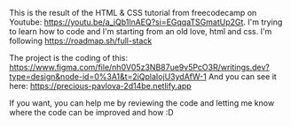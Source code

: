 This is the result of the HTML & CSS tutorial from freecodecamp on Youtube: https://youtu.be/a_iQb1lnAEQ?si=EGqqaTSGmatUp2Gt.
I'm trying to learn how to code and I'm starting from an old love, html and css. I'm following https://roadmap.sh/full-stack

The project is the coding of this: https://www.figma.com/file/nh0V05z3NB87ue9v5PcO3R/writings.dev?type=design&node-id=0%3A1&t=2iQplaIojU3ydAfW-1
And you can see it here: https://precious-pavlova-2d14be.netlify.app

If you want, you can help me by reviewing the code and letting me know where the code can be improved and how :D
